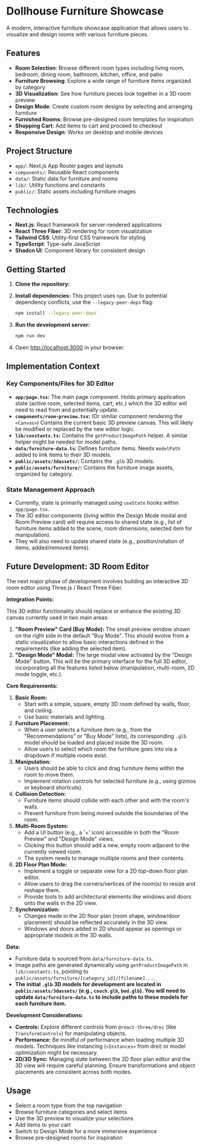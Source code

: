 # Dollhouse Furniture Showcase

A modern, interactive furniture showcase application that allows users to visualize and design rooms with various furniture pieces.

## Features

- **Room Selection**: Browse different room types including living room, bedroom, dining room, bathroom, kitchen, office, and patio
- **Furniture Browsing**: Explore a wide range of furniture items organized by category
- **3D Visualization**: See how furniture pieces look together in a 3D room preview
- **Design Mode**: Create custom room designs by selecting and arranging furniture
- **Furnished Rooms**: Browse pre-designed room templates for inspiration
- **Shopping Cart**: Add items to cart and proceed to checkout
- **Responsive Design**: Works on desktop and mobile devices

## Project Structure

- `app/`: Next.js App Router pages and layouts
- `components/`: Reusable React components
- `data/`: Static data for furniture and rooms
- `lib/`: Utility functions and constants
- `public/`: Static assets including furniture images

## Technologies

- **Next.js**: React framework for server-rendered applications
- **React Three Fiber**: 3D rendering for room visualization
- **Tailwind CSS**: Utility-first CSS framework for styling
- **TypeScript**: Type-safe JavaScript
- **Shadcn UI**: Component library for consistent design

## Getting Started

1. **Clone the repository:**

2. **Install dependencies:** This project uses `npm`. Due to potential dependency conflicts, use the `--legacy-peer-deps` flag:
    ```bash
    npm install --legacy-peer-deps
    ```
3. **Run the development server:**
    ```bash
    npm run dev
    ```
4. Open [http://localhost:3000](http://localhost:3000) in your browser.


## Implementation Context

### Key Components/Files for 3D Editor

-   **`app/page.tsx`:** The main page component. Holds primary application state (active room, selected items, cart, etc.) which the 3D editor will need to read from and potentially update.
-   **`components/room-preview.tsx`:** (Or similar component rendering the `<Canvas>`) Contains the current basic 3D preview canvas. This will likely be modified or replaced by the new editor logic.
-   **`lib/constants.ts`:** Contains the `getProductImagePath` helper. A similar helper might be needed for model paths.
-   **`data/furniture-data.ts`:** Defines furniture items. Needs `modelPath` added to link items to their 3D models.
-   **`public/assets/3dassets/`:** Contains the `.glb` 3D models.
-   **`public/assets/furniture/`:** Contains the furniture image assets, organized by category.

### State Management Approach

-   Currently, state is primarily managed using `useState` hooks within `app/page.tsx`.
-   The 3D editor components (living within the Design Mode modal and Room Preview card) will require access to shared state (e.g., list of furniture items added to the scene, room dimensions, selected item for manipulation).
-   They will also need to update shared state (e.g., position/rotation of items, added/removed items).


## Future Development: 3D Room Editor

The next major phase of development involves building an interactive 3D room editor using Three.js / React Three Fiber.

**Integration Points:**

This 3D editor functionality should replace or enhance the existing 3D canvas currently used in two main areas:

1.  **"Room Preview" Card (Buy Mode):** The small preview window shown on the right side in the default "Buy Mode". This should evolve from a static visualization to allow basic interactions defined in the requirements (like adding the selected item).
2.  **"Design Mode" Modal:** The large modal view activated by the "Design Mode" button. This will be the primary interface for the full 3D editor, incorporating all the features listed below (manipulation, multi-room, 2D mode toggle, etc.).

**Core Requirements:**

1.  **Basic Room:**
    *   Start with a simple, square, empty 3D room defined by walls, floor, and ceiling.
    *   Use basic materials and lighting.
2.  **Furniture Placement:**
    *   When a user selects a furniture item (e.g., from the "Recommendations" or "Buy Mode" lists), its corresponding `.glb` model should be loaded and placed inside the 3D room.
    *   Allow users to select which room the furniture goes into via a dropdown if multiple rooms exist.
3.  **Manipulation:**
    *   Users should be able to click and drag furniture items within the room to move them.
    *   Implement rotation controls for selected furniture (e.g., using gizmos or keyboard shortcuts).
4.  **Collision Detection:**
    *   Furniture items should collide with each other and with the room's walls.
    *   Prevent furniture from being moved outside the boundaries of the room.
5.  **Multi-Room System:**
    *   Add a UI button (e.g., a '+' icon) accessible in both the "Room Preview" and "Design Mode" views.
    *   Clicking this button should add a new, empty room adjacent to the currently viewed room.
    *   The system needs to manage multiple rooms and their contents.
6.  **2D Floor Plan Mode:**
    *   Implement a toggle or separate view for a 2D top-down floor plan editor.
    *   Allow users to drag the corners/vertices of the room(s) to resize and reshape them.
    *   Provide tools to add architectural elements like windows and doors onto the walls in the 2D view.
7.  **Synchronization:**
    *   Changes made in the 2D floor plan (room shape, window/door placement) should be reflected accurately in the 3D view.
    *   Windows and doors added in 2D should appear as openings or appropriate models in the 3D walls.

**Data:**
-   Furniture data is sourced from `data/furniture-data.ts`.
-   Image paths are generated dynamically using `getProductImagePath` in `lib/constants.ts`, pointing to `public/assets/furniture/[category_id]/[filename]...`.
-   **The initial `.glb` 3D models for development are located in `public/assets/3dassets/` (e.g., `couch.glb`, `bed.glb`). You will need to update `data/furniture-data.ts` to include paths to these models for each furniture item.**

**Development Considerations:**

-   **Controls:** Explore different controls from `@react-three/drei` (like `TransformControls`) for manipulating objects.
-   **Performance:** Be mindful of performance when loading multiple 3D models. Techniques like instancing (`<Instances>` from drei) or model optimization might be necessary.
-   **2D/3D Sync:** Managing state between the 2D floor plan editor and the 3D view will require careful planning. Ensure transformations and object placements are consistent across both modes.

## Usage

- Select a room type from the top navigation
- Browse furniture categories and select items
- Use the 3D preview to visualize your selections
- Add items to your cart
- Switch to Design Mode for a more immersive experience
- Browse pre-designed rooms for inspiration
